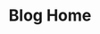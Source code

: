 ---
title:			"Blog Home"
slug:			blog-home
src:			/template-overviews/blog-home
categories:		template blogs unstyled
description:	"A simple, unstyled, blog homepage starter template for creating Bootstrap 3 blog websites."
bump:			"A blog home page template."
img-src:		/img/templates/blog-home.jpg
img-desc:		"Free Bootstrap Blog Template"
layout:			template-overview

meta-title: "Blog Home - Free Bootstrap 3 Blog Template"
meta-description: "A free to use Bootstrap 3 blog homepage template. All Start Bootstrap templates are free to use and open source."

features:
  - Fully responsive
  - Fixed top navigation bar
  - Separated blog post preview sections
  - Easy to customize sidebar widgets

long-description: "Blog Home is an unstyled Bootstrap template you can use to quickly create a home page for a Bootstrap based blog website."

alt-version:		"no"
user-version:		"no"

redirect_from:
  - /blog-home/
  - /blog-home.php/
  - /templates/blog-home.html/
  - /downloads/blog-home.zip/
---